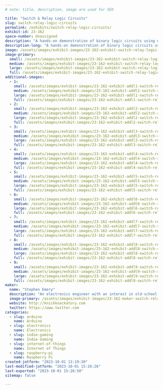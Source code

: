 ```yaml
---
# note: title, description, image are used for SEO

title: "Switch & Relay Logic Circuits"
slug: switch-relay-logic-circuits
permalink: /exhibits/switch-relay-logic-circuits/
exhibit-id: 23-162
space-number: Unassigned
description: "A hands-on demonstration of binary logic circuits using only switches and relays."
description-long: "A hands-on demonstration of binary logic circuits using only switches and relays. Circuits available for attendees to play with include a reconfigurable logic gate, a four-bit adder, a four-bit counter, river-crossing puzzles, and Ring the Bell, an IoT arcade machine based on the Chinese Ring Puzzle. Ring the Bell has four levels of difficulty: players will be able to solve it by turning on four, five, six, or seven lights."
image: /assets/images/exhibit-images/23-162-exhibit-switch-relay-logic-circuits-emery-adder-inside-1-1024x768-large.png
image-primary: 
  small: /assets/images/exhibit-images/23-162-exhibit-switch-relay-logic-circuits-emery-adder-inside-1-1024x768-small.png
  medium: /assets/images/exhibit-images/23-162-exhibit-switch-relay-logic-circuits-emery-adder-inside-1-1024x768-medium.png
  large: /assets/images/exhibit-images/23-162-exhibit-switch-relay-logic-circuits-emery-adder-inside-1-1024x768-large.png
  full: /assets/images/exhibit-images/23-162-exhibit-switch-relay-logic-circuits-emery-adder-inside-1-1024x768-full.png
additional-images: 
  - 1:
    small: /assets/images/exhibit-images/23-162-exhibit-addl1-switch-relay-logic-circuits-emery-adder-front-2-1024x768-small.png
    medium: /assets/images/exhibit-images/23-162-exhibit-addl1-switch-relay-logic-circuits-emery-adder-front-2-1024x768-medium.png
    large: /assets/images/exhibit-images/23-162-exhibit-addl1-switch-relay-logic-circuits-emery-adder-front-2-1024x768-large.png
    full: /assets/images/exhibit-images/23-162-exhibit-addl1-switch-relay-logic-circuits-emery-adder-front-2-1024x768-full.png
  - 2:
    small: /assets/images/exhibit-images/23-162-exhibit-addl2-switch-relay-logic-circuits-img-1440-small.JPG
    medium: /assets/images/exhibit-images/23-162-exhibit-addl2-switch-relay-logic-circuits-img-1440-medium.JPG
    large: /assets/images/exhibit-images/23-162-exhibit-addl2-switch-relay-logic-circuits-img-1440-large.JPG
    full: /assets/images/exhibit-images/23-162-exhibit-addl2-switch-relay-logic-circuits-img-1440-full.JPG
  - 3:
    small: /assets/images/exhibit-images/23-162-exhibit-addl3-switch-relay-logic-circuits-img-8483-small.JPG
    medium: /assets/images/exhibit-images/23-162-exhibit-addl3-switch-relay-logic-circuits-img-8483-medium.JPG
    large: /assets/images/exhibit-images/23-162-exhibit-addl3-switch-relay-logic-circuits-img-8483-large.JPG
    full: /assets/images/exhibit-images/23-162-exhibit-addl3-switch-relay-logic-circuits-img-8483-full.JPG
  - 4:
    small: /assets/images/exhibit-images/23-162-exhibit-addl4-switch-relay-logic-circuits-img-9076-small.JPG
    medium: /assets/images/exhibit-images/23-162-exhibit-addl4-switch-relay-logic-circuits-img-9076-medium.JPG
    large: /assets/images/exhibit-images/23-162-exhibit-addl4-switch-relay-logic-circuits-img-9076-large.JPG
    full: /assets/images/exhibit-images/23-162-exhibit-addl4-switch-relay-logic-circuits-img-9076-full.JPG
  - 5:
    small: /assets/images/exhibit-images/23-162-exhibit-addl5-switch-relay-logic-circuits-img-9078-small.JPG
    medium: /assets/images/exhibit-images/23-162-exhibit-addl5-switch-relay-logic-circuits-img-9078-medium.JPG
    large: /assets/images/exhibit-images/23-162-exhibit-addl5-switch-relay-logic-circuits-img-9078-large.JPG
    full: /assets/images/exhibit-images/23-162-exhibit-addl5-switch-relay-logic-circuits-img-9078-full.JPG
  - 6:
    small: /assets/images/exhibit-images/23-162-exhibit-addl6-switch-relay-logic-circuits-rtb-2018-full-1024x768-small.png
    medium: /assets/images/exhibit-images/23-162-exhibit-addl6-switch-relay-logic-circuits-rtb-2018-full-1024x768-medium.png
    large: /assets/images/exhibit-images/23-162-exhibit-addl6-switch-relay-logic-circuits-rtb-2018-full-1024x768-large.png
    full: /assets/images/exhibit-images/23-162-exhibit-addl6-switch-relay-logic-circuits-rtb-2018-full-1024x768-full.png
  - 7:
    small: /assets/images/exhibit-images/23-162-exhibit-addl7-switch-relay-logic-circuits-relaylogicgate-small.jpg
    medium: /assets/images/exhibit-images/23-162-exhibit-addl7-switch-relay-logic-circuits-relaylogicgate-medium.jpg
    large: /assets/images/exhibit-images/23-162-exhibit-addl7-switch-relay-logic-circuits-relaylogicgate-large.jpg
    full: /assets/images/exhibit-images/23-162-exhibit-addl7-switch-relay-logic-circuits-relaylogicgate-full.jpg
  - 8:
    small: /assets/images/exhibit-images/23-162-exhibit-addl8-switch-relay-logic-circuits-river-crossing-internal-1-1024x768-small.png
    medium: /assets/images/exhibit-images/23-162-exhibit-addl8-switch-relay-logic-circuits-river-crossing-internal-1-1024x768-medium.png
    large: /assets/images/exhibit-images/23-162-exhibit-addl8-switch-relay-logic-circuits-river-crossing-internal-1-1024x768-large.png
    full: /assets/images/exhibit-images/23-162-exhibit-addl8-switch-relay-logic-circuits-river-crossing-internal-1-1024x768-full.png
  - 9:
    small: /assets/images/exhibit-images/23-162-exhibit-addl9-switch-relay-logic-circuits-river-crossing-puzzles-3-1024x768-small.png
    medium: /assets/images/exhibit-images/23-162-exhibit-addl9-switch-relay-logic-circuits-river-crossing-puzzles-3-1024x768-medium.png
    large: /assets/images/exhibit-images/23-162-exhibit-addl9-switch-relay-logic-circuits-river-crossing-puzzles-3-1024x768-large.png
    full: /assets/images/exhibit-images/23-162-exhibit-addl9-switch-relay-logic-circuits-river-crossing-puzzles-3-1024x768-full.png
maker: 
  name: "Stephen Emery"
  description: "An electronics engineer with an interest in old-school switching logic."
  image-primary: /assets/images/exhibit-images/23-162-maker-switch-relay-logic-circuits-profile-pic-small-225x300-medium.jpg
  website: http://knickknackatory.com
  twitter: https://www.twitter.com
categories: 
  - slug: arduino
    name: Arduino
  - slug: electronics
    name: Electronics
  - slug: indie-gaming
    name: Indie Gaming
  - slug: internet-of-things
    name: Internet of Things
  - slug: raspberry-pi
    name: Raspberry Pi
created-jotform: "2023-10-01 13:19:30"
last-modified-jotform: "2023-10-01 15:26:26"
last-exported: "2023-10-01 15:26:50"
sitemap: false

---
```

